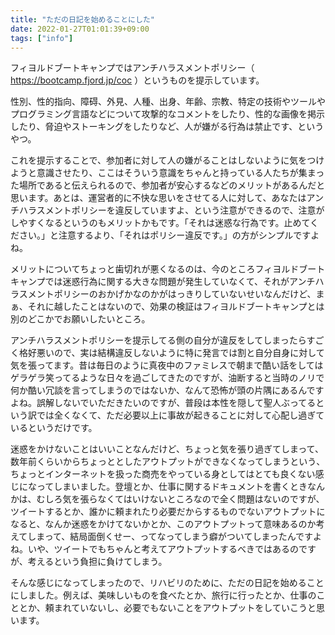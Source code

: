 ```yaml
---
title: "ただの日記を始めることにした"
date: 2022-01-27T01:01:39+09:00
tags: ["info"]
---
```


フィヨルドブートキャンプではアンチハラスメントポリシー（ https://bootcamp.fjord.jp/coc ）というものを提示しています。

性別、性的指向、障碍、外見、人種、出身、年齢、宗教、特定の技術やツールやプログラミング言語などについて攻撃的なコメントをしたり、性的な画像を掲示したり、脅迫やストーキングをしたりなど、人が嫌がる行為は禁止です、というやつ。

これを提示することで、参加者に対して人の嫌がることはしないように気をつけようと意識させたり、ここはそういう意識をちゃんと持っている人たちが集まった場所であると伝えられるので、参加者が安心するなどのメリットがあるんだと思います。あとは、運営者的に不快な思いをさせてる人に対して、あなたはアンチハラスメントポリシーを違反していますよ、という注意ができるので、注意がしやすくなるというのもメリットかもです。「それは迷惑な行為です。止めてください。」と注意するより、「それはポリシー違反です。」の方がシンプルですよね。

メリットについてちょっと歯切れが悪くなるのは、今のところフィヨルドブートキャンプでは迷惑行為に関する大きな問題が発生していなくて、それがアンチハラスメントポリシーのおかげかなのかがはっきりしていないせいなんだけど、まぁ、それに越したことはないので、効果の検証はフィヨルドブートキャンプとは別のどこかでお願いしたいところ。

アンチハラスメントポリシーを提示してる側の自分が違反をしてしまったらすごく格好悪いので、実は結構違反しないように特に発言では割と自分自身に対して気を張ってます。昔は毎日のように真夜中のファミレスで朝まで酷い話をしてはゲラゲラ笑ってるような日々を過ごしてきたのですが、油断すると当時のノリで何か酷い冗談を言ってしまうのではないか、なんて恐怖が頭の片隅にあるんですよね。誤解しないでいただきたいのですが、普段は本性を隠して聖人ぶってるという訳では全くなくて、ただ必要以上に事故が起きることに対して心配し過ぎているというだけです。

迷惑をかけないことはいいことなんだけど、ちょっと気を張り過ぎてしまって、数年前くらいからちょっととしたアウトプットができなくなってしまうという、ちょっとインターネットを扱った商売をやっている身としてはとても良くない感じになってしまいました。登壇とか、仕事に関するドキュメントを書くときなんかは、むしろ気を張らなくてはいけないところなので全く問題はないのですが、ツイートするとか、誰かに頼まれたり必要だからするものでないアウトプットになると、なんか迷惑をかけてないかとか、このアウトプットって意味あるのか考えてしまって、結局面倒くせー、ってなってしまう癖がついてしまったんですよね。いや、ツイートでもちゃんと考えてアウトプットするべきではあるのですが、考えるという負担に負けてしまう。

そんな感じになってしまったので、リハビリのために、ただの日記を始めることにしました。例えば、美味しいものを食べたとか、旅行に行ったとか、仕事のこととか、頼まれていないし、必要でもないことをアウトプットをしていこうと思います。
